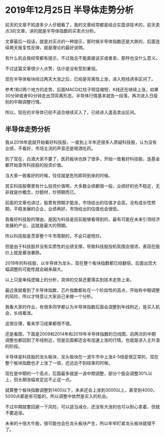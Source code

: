 # 2019年12月25日 半导体走势分析
[url]: (https://t.zsxq.com/uRzfAUF)

前天的文章不知道多少人仔细看了，我的文章经常都是结合实盘讲技术的，前天卖点3的文章，讲的就是半导体指数的买卖点分析。

文章最后一段话，就是对买点的一种提示，那时候半导体指数还是大跌的，后面连续两天报复性反弹，就是理论的最好说明。

有什么机会我经常都有提示，不过我总不能直接说买或者卖，那样也没什么意义。

不过这篇文章很少人点赞，估计是没有受到重视。

现在半导体板块经过两天大涨之后，已经是背离性上涨，进入短线诱多区间了。

参考1和2两个地方的走势，后面MACD红柱子明显缩短，K线还在继续上涨，如果30分钟或者60分钟走出顶背离形态，半导体行情基本就告一段落，再次进入日级别的中期调整行情。

所以，现在的半导体已经不适合继续买入了，已经进入逢高卖出区间。

## 半导体走势分析
[url]: (https://t.zsxq.com/qJeq7mA)

我从2018年底就开始看好科技股，一直到上半年还很多人质疑科技股，认为没有业绩，不看好，市场主流的声音还是喝酒吃药。

到了现在，白酒大家不要了，医药板块也跌了很多，开始一致看好科技股，连基金都开始宣传科技股的投资价值。

当大家一致看好的时候，往往就是危险即将到来的时候。

其实科技股哪里有什么投资价值啊，大多数业绩都很一般，业绩好的也不稳定，无非就是炒概念，炒题材，炒预期而已。

前面的文章也讲过，股票有预期才能涨，市场给出的估值才会高，没有成长性预期，平稳发展的企业，业绩再好，市场给出的估值也会很低。

我看好科技股的理由，是因为科技是目前能够看得到的，最有可能在未来引领经济发展的产业，这就是最大的预期。

所以科技股是贯穿整个牛市周期的，不会只是短炒。

但是由于科技股并没有实质性的业绩支撑，导致科技股投机氛围会很浓，表现在股价上就是暴涨暴跌。

2019年的科技股，以半导体为龙头，现在整个板块指数都已经翻倍，后面出现大幅调整的可能性就会越来越大。

以上只是单纯逻辑上的分析，具体的交易还要落实到技术走势上来。

最近我就看到了半导体指数，芯片指数都处在一个阶段性的高点，开始有中期调整的风险，所以才特意让大家自己来做一个分析。

我看大家的作业，有很多同学都认为半导体指数后面会调整到年线附近，是买入机会，长线看涨。

这很合理，看来学习成果都很不错。

还是看图，下面是2009和2014年和2019年半导体指数的日线图，前两次的中期调整也都回到了年线附近，但是后面都还会有加速上涨的行情，也就是进入主升浪的阶段。

半导体是科技股的龙头板块，龙头板块在一波牛市中上涨4-5倍是很正常的，现在整个板块指数也才上涨了一倍，还远远不到结束的时候。

现在是中期的一个高点，后面最多就是一波中期调整，部分个股会调整30%以上，但长期涨幅肯定远不止这一点。

就算整个板块指数调整到1400以下，未来还会上涨到3000以上，甚至到4000，5000点都是有可能的，所以调整中依然是买入的机会。

不过中期就要回避一下风险，可以适当减仓，还没有大涨的也可以耐心拿着，但就不要追涨。

未来的十倍大牛股，很可能也会在龙头板块产生，所以牢牢盯紧龙头板块就错不了。
